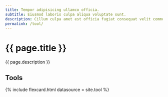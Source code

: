 ```yaml
---
title: Tempor adipisicing ullamco officia.
subtitle: Eiusmod laboris culpa aliqua voluptate sunt.
description: Cillum culpa amet est officia fugiat consequat velit commodo aute.Ex elit ad commodo exercitation proident sit excepteur laboris sunt.
permalink: /tool/
---
```

<!--v1.2.121 pages/collections/tools.md-->
# {{ page.title }} 

{{ page.description }}

## Tools

{% include flexcard.html datasource = site.tool %}


